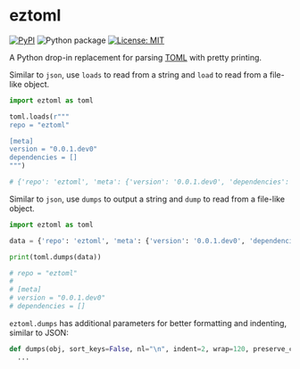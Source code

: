 # eztoml

[![PyPI](https://img.shields.io/pypi/v/eztoml.svg)](https://pypi.python.org/pypi/eztoml)
![Python package](https://github.com/rw-access/eztoml/workflows/Python%20package/badge.svg)
[![License: MIT](https://img.shields.io/badge/License-MIT-yellow.svg)](https://opensource.org/licenses/MIT)

A Python drop-in replacement for parsing [TOML](https://github.com/toml-lang/toml) with pretty printing.

Similar to `json`, use `loads` to read from a string and `load` to read from a file-like object.
```python
import eztoml as toml

toml.loads(r"""
repo = "eztoml"

[meta]
version = "0.0.1.dev0"
dependencies = []
""")

# {'repo': 'eztoml', 'meta': {'version': '0.0.1.dev0', 'dependencies': []}}
```

Similar to `json`, use `dumps` to output a string and `dump` to read from a file-like object.
```python
import eztoml as toml

data = {'repo': 'eztoml', 'meta': {'version': '0.0.1.dev0', 'dependencies': []}}

print(toml.dumps(data))

# repo = "eztoml"
#
# [meta]
# version = "0.0.1.dev0"
# dependencies = []
```

`eztoml.dumps` has additional parameters for better formatting and indenting, similar to JSON:
```python
def dumps(obj, sort_keys=False, nl="\n", indent=2, wrap=120, preserve_cr=False):
  ...
```
